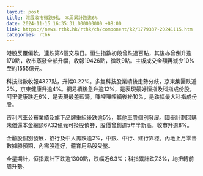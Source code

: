 ```yaml
---
layout: post
title: 港股收市微跌9點　本周累計跌逾6%
date: 2024-11-15 16:35:31.000000000 +08:00
link: https://news.rthk.hk/rthk/ch/component/k2/1779337-20241115.htm
categories: rthk
---
```


港股反覆偏軟，連跌第6個交易日。恒生指數初段曾跌過百點，其後亦曾倒升逾170點，收市蒸發全部升幅，收報19426點，微跌9點。主板成交金額再減少10%至約1555億元。

科技指數收報4327點，升幅0.22%。多隻科技股業績後走勢分歧，京東集團跌近2%，京東健康升逾4%。網易績後急升逾12%，是表現最好恒指及科指成份股。阿里健康跌近6%，是表現最差藍籌。嗶哩嗶哩績後挫10%，是跌幅最大科指成份股。

吉利汽車公布業績及旗下品牌重組後跌逾5%，其他車股個別發展。國泰計劃回購未償還本金總額67.32億元可換股債券，股價曾創逾5年半新高，收市升逾8%。

金融股個別發展，招行及中人壽跌逾2%，中銀、中行、建行靠穩。內地上月零售數據勝預期，內需股造好，體育用品股受壓。

全星期計，恒指累計下跌逾1300點，跌幅近6.3%；科指累計跌7.3%，均扭轉前周升勢。
